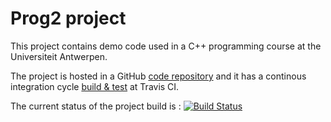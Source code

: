 # Prog2 project

This project contains demo code used in a C++ programming course at the Universiteit Antwerpen.
 
The project is hosted in a GitHub [code repository](https://github.com/broeckho/prog2) and it has a continous integration cycle [build & test](https://travis-ci.org/broeckho/prog2) at Travis CI.

The current status of the project build is : [![Build Status](https://travis-ci.org/broeckho/prog2.svg?branch=master)](https://travis-ci.org/broeckho/prog2)
